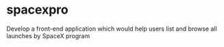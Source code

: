 # spacexpro
Develop a front-end application which would help users list and browse all launches by SpaceX program
